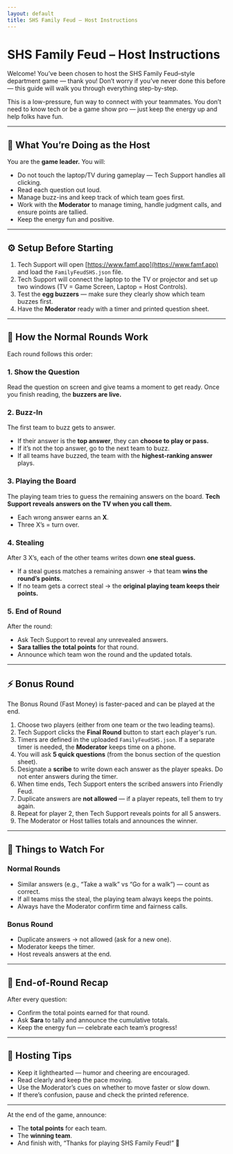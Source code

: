 ```yaml
---
layout: default
title: SHS Family Feud – Host Instructions
---
```


# SHS Family Feud – Host Instructions

Welcome! You’ve been chosen to host the SHS Family Feud–style department game — thank you! Don’t worry if you’ve never done this before — this guide will walk you through everything step-by-step.

This is a low-pressure, fun way to connect with your teammates. You don’t need to know tech or be a game show pro — just keep the energy up and help folks have fun.

---

## 🎤 What You’re Doing as the Host

You are the **game leader.** You will:

* Do not touch the laptop/TV during gameplay — Tech Support handles all clicking.
* Read each question out loud.
* Manage buzz-ins and keep track of which team goes first.
* Work with the **Moderator** to manage timing, handle judgment calls, and ensure points are tallied.
* Keep the energy fun and positive.

---

## ⚙️ Setup Before Starting

1. Tech Support will open [https://www.famf.app](https://www.famf.app) and load the `FamilyFeudSHS.json` file.
2. Tech Support will connect the laptop to the TV or projector and set up two windows (TV = Game Screen, Laptop = Host Controls).
4. Test the **egg buzzers** — make sure they clearly show which team buzzes first.
5. Have the **Moderator** ready with a timer and printed question sheet.

---

## 🏁 How the Normal Rounds Work

Each round follows this order:

### 1. Show the Question

Read the question on screen and give teams a moment to get ready. Once you finish reading, the **buzzers are live.**

### 2. Buzz-In

The first team to buzz gets to answer.

* If their answer is the **top answer**, they can **choose to play or pass.**
* If it’s not the top answer, go to the next team to buzz.
* If all teams have buzzed, the team with the **highest-ranking answer** plays.

### 3. Playing the Board

The playing team tries to guess the remaining answers on the board. **Tech Support reveals answers on the TV when you call them.**

* Each wrong answer earns an **X**.
* Three X’s = turn over.

### 4. Stealing

After 3 X’s, each of the other teams writes down **one steal guess.**

* If a steal guess matches a remaining answer → that team **wins the round’s points.**
* If no team gets a correct steal → the **original playing team keeps their points.**

### 5. End of Round

After the round:

* Ask Tech Support to reveal any unrevealed answers.
* **Sara tallies the total points** for that round.
* Announce which team won the round and the updated totals.

---

## ⚡ Bonus Round

The Bonus Round (Fast Money) is faster-paced and can be played at the end.

1. Choose two players (either from one team or the two leading teams).
2. Tech Support clicks the **Final Round** button to start each player's run.
3. Timers are defined in the uploaded `FamilyFeudSHS.json`. If a separate timer is needed, the **Moderator** keeps time on a phone.
4. You will ask **5 quick questions** (from the bonus section of the question sheet).
5. Designate a **scribe** to write down each answer as the player speaks. Do not enter answers during the timer.
6. When time ends, Tech Support enters the scribed answers into Friendly Feud.
7. Duplicate answers are **not allowed** — if a player repeats, tell them to try again.
8. Repeat for player 2, then Tech Support reveals points for all 5 answers.
9. The Moderator or Host tallies totals and announces the winner.

---

## 🧠 Things to Watch For

### Normal Rounds

* Similar answers (e.g., “Take a walk” vs “Go for a walk”) — count as correct.
* If all teams miss the steal, the playing team always keeps the points.
* Always have the Moderator confirm time and fairness calls.

### Bonus Round

* Duplicate answers → not allowed (ask for a new one).
* Moderator keeps the timer.
* Host reveals answers at the end.

---

## 🧾 End-of-Round Recap

After every question:

* Confirm the total points earned for that round.
* Ask **Sara** to tally and announce the cumulative totals.
* Keep the energy fun — celebrate each team’s progress!

---

## 🎉 Hosting Tips

* Keep it lighthearted — humor and cheering are encouraged.
* Read clearly and keep the pace moving.
* Use the Moderator’s cues on whether to move faster or slow down.
* If there’s confusion, pause and check the printed reference.

---

At the end of the game, announce:

* The **total points** for each team.
* The **winning team**.
* And finish with, “Thanks for playing SHS Family Feud!” 🎊
